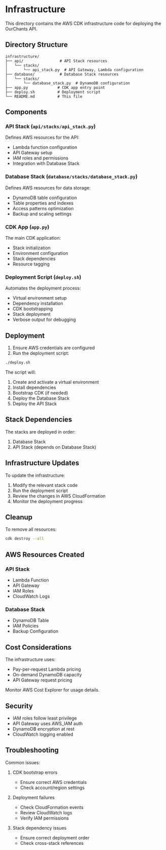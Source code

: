 # Infrastructure

This directory contains the AWS CDK infrastructure code for deploying the OurChants API.

## Directory Structure

```
infrastructure/
├── api/                # API Stack resources
│   └── stacks/
│       └── api_stack.py  # API Gateway, Lambda configuration
├── database/           # Database Stack resources
│   └── stacks/
│       └── database_stack.py  # DynamoDB configuration
├── app.py             # CDK app entry point
├── deploy.sh          # Deployment script
└── README.md          # This file
```

## Components

### API Stack (`api/stacks/api_stack.py`)

Defines AWS resources for the API:
- Lambda function configuration
- API Gateway setup
- IAM roles and permissions
- Integration with Database Stack

### Database Stack (`database/stacks/database_stack.py`)

Defines AWS resources for data storage:
- DynamoDB table configuration
- Table properties and indexes
- Access patterns optimization
- Backup and scaling settings

### CDK App (`app.py`)

The main CDK application:
- Stack initialization
- Environment configuration
- Stack dependencies
- Resource tagging

### Deployment Script (`deploy.sh`)

Automates the deployment process:
- Virtual environment setup
- Dependency installation
- CDK bootstrapping
- Stack deployment
- Verbose output for debugging

## Deployment

1. Ensure AWS credentials are configured
2. Run the deployment script:
```bash
./deploy.sh
```

The script will:
1. Create and activate a virtual environment
2. Install dependencies
3. Bootstrap CDK (if needed)
4. Deploy the Database Stack
5. Deploy the API Stack

## Stack Dependencies

The stacks are deployed in order:
1. Database Stack
2. API Stack (depends on Database Stack)

## Infrastructure Updates

To update the infrastructure:
1. Modify the relevant stack code
2. Run the deployment script
3. Review the changes in AWS CloudFormation
4. Monitor the deployment progress

## Cleanup

To remove all resources:
```bash
cdk destroy --all
```

## AWS Resources Created

### API Stack
- Lambda Function
- API Gateway
- IAM Roles
- CloudWatch Logs

### Database Stack
- DynamoDB Table
- IAM Policies
- Backup Configuration

## Cost Considerations

The infrastructure uses:
- Pay-per-request Lambda pricing
- On-demand DynamoDB capacity
- API Gateway request pricing

Monitor AWS Cost Explorer for usage details.

## Security

- IAM roles follow least privilege
- API Gateway uses AWS_IAM auth
- DynamoDB encryption at rest
- CloudWatch logging enabled

## Troubleshooting

Common issues:
1. CDK bootstrap errors
   - Ensure correct AWS credentials
   - Check account/region settings

2. Deployment failures
   - Check CloudFormation events
   - Review CloudWatch logs
   - Verify IAM permissions

3. Stack dependency issues
   - Ensure correct deployment order
   - Check cross-stack references 